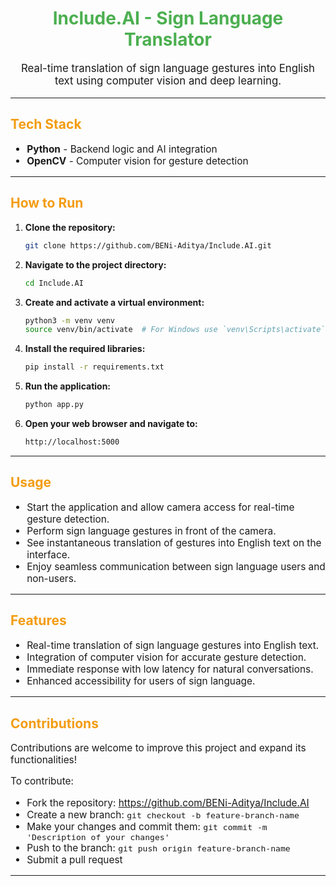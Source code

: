 <!-- README.md -->

<h1 align="center" style="color: #4CAF50;">Include.AI - Sign Language Translator</h1>

<p align="center" style="font-size: 1.2em;">Real-time translation of sign language gestures into English text using computer vision and deep learning.</p>

---

<h2 style="color: #f39c12;">Tech Stack</h2>
<ul style="font-size: 1.1em;">
    <li><strong>Python</strong> - Backend logic and AI integration</li>
    <li><strong>OpenCV</strong> - Computer vision for gesture detection</li>
</ul>

---

<h2 style="color: #f39c12;">How to Run</h2>

1. **Clone the repository:**

    ```sh
    git clone https://github.com/BENi-Aditya/Include.AI.git
    ```

2. **Navigate to the project directory:**

    ```sh
    cd Include.AI
    ```

3. **Create and activate a virtual environment:**

    ```sh
    python3 -m venv venv
    source venv/bin/activate  # For Windows use `venv\Scripts\activate`
    ```

4. **Install the required libraries:**

    ```sh
    pip install -r requirements.txt
    ```

5. **Run the application:**

    ```sh
    python app.py
    ```

6. **Open your web browser and navigate to:**

    ```sh
    http://localhost:5000
    ```

---

<h2 style="color: #f39c12;">Usage</h2>

<ul style="font-size: 1.1em;">
    <li>Start the application and allow camera access for real-time gesture detection.</li>
    <li>Perform sign language gestures in front of the camera.</li>
    <li>See instantaneous translation of gestures into English text on the interface.</li>
    <li>Enjoy seamless communication between sign language users and non-users.</li>
</ul>

---

<h2 style="color: #f39c12;">Features</h2>

<ul style="font-size: 1.1em;">
    <li>Real-time translation of sign language gestures into English text.</li>
    <li>Integration of computer vision for accurate gesture detection.</li>
    <li>Immediate response with low latency for natural conversations.</li>
    <li>Enhanced accessibility for users of sign language.</li>
</ul>

---

<h2 style="color: #f39c12;">Contributions</h2>
<p style="font-size: 1.1em;">Contributions are welcome to improve this project and expand its functionalities!</p>

<p style="font-size: 1.1em;">To contribute:</p>
<ul style="font-size: 1.1em;">
    <li>Fork the repository: <a href="https://github.com/BENi-Aditya/Include.AI">https://github.com/BENi-Aditya/Include.AI</a></li>
    <li>Create a new branch: <code>git checkout -b feature-branch-name</code></li>
    <li>Make your changes and commit them: <code>git commit -m 'Description of your changes'</code></li>
    <li>Push to the branch: <code>git push origin feature-branch-name</code></li>
    <li>Submit a pull request</li>
</ul>

---

